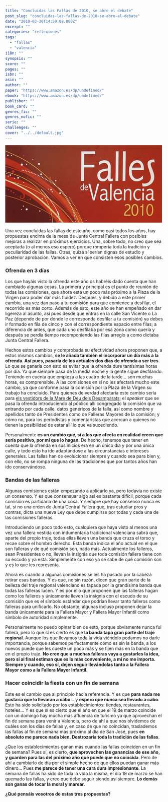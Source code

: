 ```yaml
---
title: "Concluidas las Fallas de 2010, se abre el debate"
post_slug: "concluidas-las-fallas-de-2010-se-abre-el-debate"
date: "2010-03-20T14:59:08.000Z"
excerpt: ""
categories: "reflexiones"
tags: 
  - "fallas"
  - "valencia"
i18n: ""
synopsis: ""
score: ""
pages: ""
isbn: ""
asin: ""
author: ""
paper: "https://www.amazon.es/dp/undefined/"
ebook: "https://www.amazon.es/dp/undefined/"
publisher: ""
book_card: ""
genres_fic: ""
genres_nofic: ""
serie: ""
challenges: ""
cover: "../../default.jpg"
---
```


![](images/fallas2010.jpg "Fallas 2010")

Una vez concluidas las fallas de este año, como casi todos los años, hay propuestas encima de la mesa de Junta Central Fallera con posibles mejoras a realizar en próximos ejercicios. Una, sobre todo, no creo que sea aceptada (o al menos eso espero) porque rompería toda la tradición y peculiaridad de las fallas. Otras, quizá sí serían dignas de estudio y posterior aprobación. Vamos a ver en qué consisten esos posibles cambios.

### Ofrenda en 3 días

Los que hayáis visto la ofrenda este año os habréis dado cuenta que han cambiado algunas cosas. La primera y principal es el punto de reunión de todas las comisiones, que ahora está un poco más próximo a la Plaza de la Virgen para poder dar más fluidez. Después, y debido a este primer cambio, una vez dan paso a tu comisión para que comience a desfilar, el recorrido es más corto. Además de esto, este año se han empeñado en dar ligereza al asunto, así pues desde que entras en la calle San Vicente o La Paz (depende de por donde le corresponda desfilar a tu comisión) ya debes ir formado en fila de cinco y con el correspondiente espacio entre filas; a diferencia de antes, que cada uno desfilaba por esa zona como quería y después se perdía tiempo recomponiendo las filas arreglo a como dictaba Junta Central Fallera.

Hechos estos cambios y comprobada su efectividad ahora proponen que, a estos mismos cambios, **se le añada también el incorporar un día más a la ofrenda. Así pues, pasaría de los actuales dos días de ofrenda a ser tres**. Lo que se ganaría con esto es evitar que la ofrenda dure tantísimas horas por día. Ya que siempre pasa de la media noche y la gente sigue desfilando. Teniendo en cuenta que empieza a las cuatro de la tarde... son muchas horas, es comprensible. A las comisiones en sí no les afectará mucho este cambio, ya que conforme pasa la comisión por la Plaza de la Virgen su trabajo ha concluido. Para quienes de verdad afectaría este cambio sería para [els vestidors de la Mare de Deu dels Desamparats](http://www.facebook.com/pages/Vestidors-de-la-Mare-de-Deu-dels-Desamparats-de-Valencia/373873851241); el _speaker_ que se pasa la ofrenda introduciendo al público allí congregado la comisión que va entrando por cada calle, datos genéricos de la falla, así como nombre y apellidos tanto de Presidentes como de Falleras Mayores de la comisión; y cómo no, para los periodistas y comentaristas que acercan a quienes no tienen la posibilidad de estar allí lo que va sucediendo.

Personalmente **es un cambio que, si a los que afecta en realidad creen que sería positivo, por mí que lo hagan**. De hecho, tenemos que tener en cuenta que la ofrenda en sus inicios era en un único día y por una única calle, y todo esto ha ido adaptándose a las circunstancias e intereses generales. Las fallas han de evolucionar siempre y cuando sea para bien y, con ello, no se rompa ninguna de las tradiciones que por tantos años han ido conservándose.

### Bandas de las falleras

Algunas comisiones están empezando a aplicarlo ya, pero todavía no existe un consenso. Y es que consensuar algo así es bastante difícil, porque cada comisión es partidaria de una cosa. Y siempre que hay consenso nunca es tal, si no una orden de Junta Central Fallera que, tras estudiar pros y contras, dicta una nueva Ley que debe cumplirse por todas y cada una de las comisiones falleras.

Introduciendo un poco todo esto, cualquiera que haya visto al menos una vez una fallera vestida con indumentaria tradicional valenciana sabrá que, aparte del propio traje, todas ellas llevan una banda que cruza el torso y recae sobre el hombro derecho. Esta banda indica el año actual en el que son falleras y de qué comisión son, nada más. Actualmente los falleros, sean Presidentes o no, llevan la insignia que toda comisión fallera tiene con su escudo y ya está. Simplemente con eso ya se sabe de qué comisión son y es lo que les representa.

Ahora es cuando a algunas comisiones se les ha pasado por la cabeza retirar esas bandas. Y es que, no sin razón, dicen que gran parte de la belleza del traje regional valenciano es tapada por la grandísima banda que todas las falleras lucen. Y es por ello que proponen que las falleras hagan como los falleros y únicamente lleven la insignia con el escudo de su comisión que es el símbolo estándar que podrían llevar tanto falleros como falleras para unificarlo. No obstante, algunas incluso proponen dejar la banda únicamente para la Fallera Mayor y Fallera Mayor Infantil como símbolo de autoridad simplemente.

Personalmente no puedo opinar bien de esto, porque obviamente nunca fui fallera, pero lo que sí es cierto es que **la banda tapa gran parte del traje regional**. Aunque los que llevamos toda la vida viéndolo podamos no darle importancia, porque sabemos perfectamente cómo es sin la banda, a los nuevos puede que les cueste un poco más y se fijen más en la banda que en el propio traje. **No creo que a muchas falleras vaya a gustarles la idea, pero si al final estiman que es lo más conveniente, a mí no me importa. Siempre y cuando, eso sí, dejen seguir llevándolas tanto a la Fallera Mayor como a la Fallera Mayor Infantil**.

### Hacer coincidir la fiesta con un fin de semana

Este es el cambio que al principio hacía referencia. Y es que **para nada me gustaría que lo llevaran a cabo**... y **espero que nunca sea llevado a cabo**. Esto ha sido solicitado por los establecimientos: tiendas, restaurantes, hoteles... Y es que sí es cierto que el año en que el 19 de marzo coincide con un domingo hay mucha más afluencia de turismo ya que aprovechan el fin de semana para venir a Valencia, pero de ahí a que nos olvidemos de cuáles son los días de fallas y, en caso de que no coincidan, traslademos las fallas al fin de semana más próximo al día de San José, pues **en absoluto me parece nada bien. Destrozaría toda la tradición de las fallas**.

¿Que los establecimientos ganan más cuando las fallas coinciden en un fin de semana? Pues sí, es cierto, **que aprovechen las ganancias de ese año, y guarden para las del próximo año que puede que no coincida**. Pero de ahí a cambiarlo de día por el simple hecho de que ellos puedan ganar más dinero... Pues **me parece de tener una cara dura impresionante**. La semana de fallas ha sido de toda la vida la misma, el día 19 de marzo se han quemado las fallas, y creo que debe seguir siendo así siempre. **Lo demás son ganas de tocar la moral y marear**.

**¿Qué pensáis vosotros de estas tres propuestas?**
